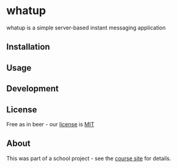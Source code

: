 # whatup

whatup is a simple server-based instant messaging application

## Installation

## Usage

## Development

## License

Free as in beer - our [license](https://github.com/jethrodaniel/whatup/blob/master/LICENSE) is [MIT](https://opensource.org/licenses/MIT)

## About

This was part of a school project - see the [course site](http://www.cs.memphis.edu/~kanyang/COMP3825-sp19.html) for details.
